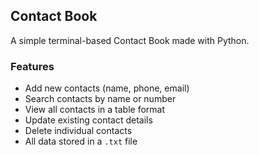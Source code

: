 ##  Contact Book

A simple terminal-based Contact Book made with Python.

### Features
- Add new contacts (name, phone, email)
- Search contacts by name or number
- View all contacts in a table format
- Update existing contact details
- Delete individual contacts
- All data stored in a `.txt` file



